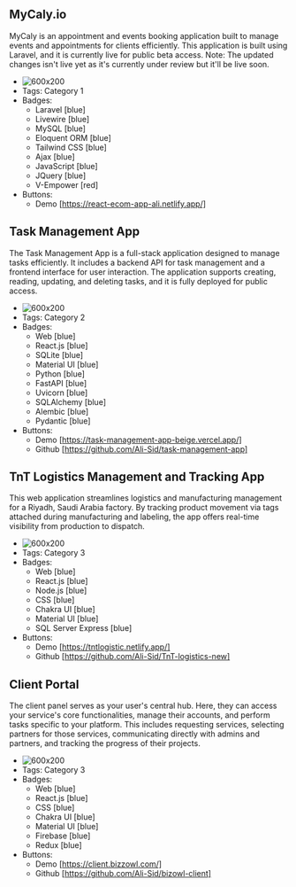 ## MyCaly.io
 MyCaly is an appointment and events booking application built to manage events and appointments for clients efficiently. This application is built using Laravel, and it is currently live for public beta access. Note: The updated changes isn't live yet as it's currently under review but it'll be live soon.
- ![600x200](https://res.cloudinary.com/dr1pmtefx/image/upload/f_auto,q_auto/p6aunuijd1dnjisduqem)
- Tags: Category 1
- Badges:
  - Laravel [blue]
  - Livewire [blue]
  - MySQL [blue]
  - Eloquent ORM [blue]
  - Tailwind CSS [blue]
  - Ajax [blue]
  - JavaScript [blue]
  - JQuery [blue]
  - V-Empower [red]
- Buttons:
  - Demo [https://react-ecom-app-ali.netlify.app/]

## Task Management App
The Task Management App is a full-stack application designed to manage tasks efficiently. It includes a backend API for task management and a frontend interface for user interaction. The application supports creating, reading, updating, and deleting tasks, and it is fully deployed for public access.
- ![600x200](https://res.cloudinary.com/dr1pmtefx/image/upload/f_auto,q_auto/Screenshot_2024-08-31_201932_pkp38q)
- Tags: Category 2
- Badges:
  - Web [blue]
  - React.js [blue]
  - SQLite [blue]
  - Material UI [blue]
  - Python [blue]
  - FastAPI [blue]
  - Uvicorn [blue]
  - SQLAlchemy [blue]
  - Alembic [blue]
  - Pydantic [blue]
- Buttons:
  - Demo [https://task-management-app-beige.vercel.app/]
  - Github [https://github.com/Ali-Sid/task-management-app]

## TnT Logistics Management and Tracking App
This web application streamlines logistics and manufacturing management for a Riyadh, Saudi Arabia factory. By tracking product movement via tags attached during manufacturing and labeling, the app offers real-time visibility from production to dispatch.
- ![600x200](https://res.cloudinary.com/dr1pmtefx/image/upload/f_auto,q_auto/z6ysec3gwevzev6hnd0z)
- Tags: Category 3
- Badges:
  - Web [blue]
  - React.js [blue]
  - Node.js [blue]
  - CSS [blue]
  - Chakra UI [blue]
  - Material UI [blue]
  - SQL Server Express [blue]
- Buttons:
  - Demo [https://tntlogistic.netlify.app/]
  - Github [https://github.com/Ali-Sid/TnT-logistics-new]

## Client Portal
The client panel serves as your user's central hub. Here, they can access your service's core functionalities, manage their accounts, and perform tasks specific to your platform. This includes requesting services, selecting partners for those services, communicating directly with admins and partners, and tracking the progress of their projects.
- ![600x200](https://res.cloudinary.com/dr1pmtefx/image/upload/f_auto,q_auto/Screenshot_2024-04-15_050010_adipq3)
- Tags: Category 3
- Badges:
  - Web [blue]
  - React.js [blue]
  - CSS [blue]
  - Chakra UI [blue]
  - Material UI [blue]
  - Firebase [blue]
  - Redux [blue]
- Buttons:
  - Demo [https://client.bizzowl.com/]
  - Github [https://github.com/Ali-Sid/bizowl-client]
